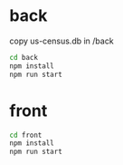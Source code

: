 

# back

copy us-census.db in /back
```bash
cd back
npm install
npm run start
```


# front

```bash
cd front
npm install
npm run start
```
